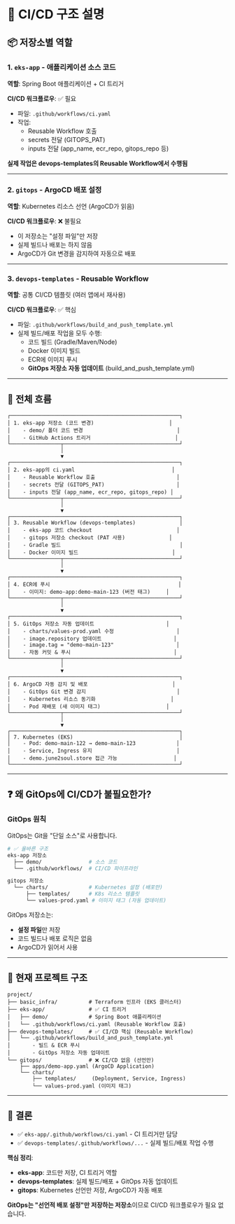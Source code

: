 # 🔄 CI/CD 구조 설명

## 📦 저장소별 역할

### 1. `eks-app` - 애플리케이션 소스 코드

**역할**: Spring Boot 애플리케이션 + CI 트리거

**CI/CD 워크플로우**: ✅ 필요
- 파일: `.github/workflows/ci.yaml`
- 작업:
  - Reusable Workflow 호출
  - secrets 전달 (GITOPS_PAT)
  - inputs 전달 (app_name, ecr_repo, gitops_repo 등)

**실제 작업은 devops-templates의 Reusable Workflow에서 수행됨**

---

### 2. `gitops` - ArgoCD 배포 설정

**역할**: Kubernetes 리소스 선언 (ArgoCD가 읽음)

**CI/CD 워크플로우**: ❌ 불필요
- 이 저장소는 "설정 파일"만 저장
- 실제 빌드나 배포는 하지 않음
- ArgoCD가 Git 변경을 감지하여 자동으로 배포

---

### 3. `devops-templates` - Reusable Workflow

**역할**: 공통 CI/CD 템플릿 (여러 앱에서 재사용)

**CI/CD 워크플로우**: ✅ 핵심
- 파일: `.github/workflows/build_and_push_template.yml`
- 실제 빌드/배포 작업을 모두 수행:
  - 코드 빌드 (Gradle/Maven/Node)
  - Docker 이미지 빌드
  - ECR에 이미지 푸시
  - **GitOps 저장소 자동 업데이트** (build_and_push_template.yml)

---

## 🔄 전체 흐름

```
┌──────────────────────────────────────────────────────┐
│ 1. eks-app 저장소 (코드 변경)                        │
│    - demo/ 폴더 코드 변경                              │
│    - GitHub Actions 트리거                           │
└────────────────┬─────────────────────────────────────┘
                 │
                 ▼
┌──────────────────────────────────────────────────────┐
│ 2. eks-app의 ci.yaml                               │
│    - Reusable Workflow 호출                          │
│    - secrets 전달 (GITOPS_PAT)                       │
│    - inputs 전달 (app_name, ecr_repo, gitops_repo) │
└────────────────┬─────────────────────────────────────┘
                 │
                 ▼
┌──────────────────────────────────────────────────────┐
│ 3. Reusable Workflow (devops-templates)              │
│    - eks-app 코드 checkout                           │
│    - gitops 저장소 checkout (PAT 사용)              │
│    - Gradle 빌드                                      │
│    - Docker 이미지 빌드                              │
└────────────────┬─────────────────────────────────────┘
                 │
                 ▼
┌──────────────────────────────────────────────────────┐
│ 4. ECR에 푸시                                         │
│    - 이미지: demo-app:demo-main-123 (버전 태그)     │
└────────────────┬─────────────────────────────────────┘
                 │
                 ▼
┌──────────────────────────────────────────────────────┐
│ 5. GitOps 저장소 자동 업데이트                       │
│    - charts/values-prod.yaml 수정                    │
│    - image.repository 업데이트                       │
│    - image.tag = "demo-main-123"                    │
│    - 자동 커밋 & 푸시                                 │
└────────────────┬─────────────────────────────────────┘
                 │
                 ▼
┌──────────────────────────────────────────────────────┐
│ 6. ArgoCD 자동 감지 및 배포                           │
│    - GitOps Git 변경 감지                             │
│    - Kubernetes 리소스 동기화                        │
│    - Pod 재배포 (새 이미지 태그)                     │
└────────────────┬─────────────────────────────────────┘
                 │
                 ▼
┌──────────────────────────────────────────────────────┐
│ 7. Kubernetes (EKS)                                  │
│    - Pod: demo-main-122 → demo-main-123             │
│    - Service, Ingress 유지                           │
│    - demo.june2soul.store 접근 가능                  │
└──────────────────────────────────────────────────────┘
```

---

## ❓ 왜 GitOps에 CI/CD가 불필요한가?

### **GitOps 원칙**

GitOps는 Git을 "단일 소스"로 사용합니다.

```bash
# ✅ 올바른 구조
eks-app 저장소
  ├── demo/               # 소스 코드
  └── .github/workflows/  # CI/CD 파이프라인

gitops 저장소
  └── charts/             # Kubernetes 설정 (배포만)
      ├── templates/      # K8s 리소스 템플릿
      └── values-prod.yaml # 이미지 태그 (자동 업데이트)
```

GitOps 저장소는:
- **설정 파일**만 저장
- 코드 빌드나 배포 로직은 없음
- ArgoCD가 읽어서 사용

---

## 📝 현재 프로젝트 구조

```
project/
├── basic_infra/          # Terraform 인프라 (EKS 클러스터)
├── eks-app/              # ✅ CI 트리거
│   ├── demo/             # Spring Boot 애플리케이션
│   └── .github/workflows/ci.yaml (Reusable Workflow 호출)
├── devops-templates/     # ✅ CI/CD 핵심 (Reusable Workflow)
│   └── .github/workflows/build_and_push_template.yml
│       - 빌드 & ECR 푸시
│       - GitOps 저장소 자동 업데이트
└── gitops/               # ❌ CI/CD 없음 (선언만)
    ├── apps/demo-app.yaml (ArgoCD Application)
    └── charts/
        ├── templates/     (Deployment, Service, Ingress)
        └── values-prod.yaml (이미지 태그)
```

---

## 🎯 결론

- ✅ `eks-app/.github/workflows/ci.yaml` - CI 트리거만 담당
- ✅ `devops-templates/.github/workflows/...` - 실제 빌드/배포 작업 수행

**핵심 정리**:
- **eks-app**: 코드만 저장, CI 트리거 역할
- **devops-templates**: 실제 빌드/배포 + GitOps 자동 업데이트
- **gitops**: Kubernetes 선언만 저장, ArgoCD가 자동 배포

**GitOps는 "선언적 배포 설정"만 저장하는 저장소**이므로 CI/CD 워크플로우가 필요 없습니다.

